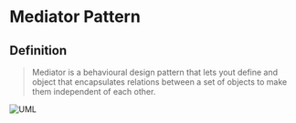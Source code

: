 # Mediator Pattern

## Definition

> Mediator is a behavioural design pattern that lets yout define and object that encapsulates relations between a set of objects to make them independent of each other.

![UML](https://upload.wikimedia.org/wikipedia/commons/9/92/W3sDesign_Mediator_Design_Pattern_UML.jpg)